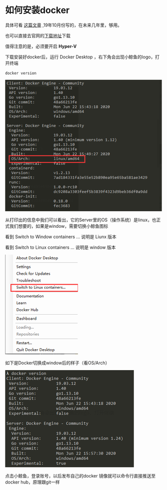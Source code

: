 # 如何安装docker

具体可看 [这篇文章](https://zhuanlan.zhihu.com/p/85048683) ,19年10月份写的，在未来几年里，够用。

也可以直接去官网的[下载地址](https://download.docker.com)下载

值得注意的是，必须要开启 **Hyper-V** 

下载安装好docker后，运行 Docker Desktop ，右下角会出现小鲸鱼的logo，打开终端

```shell
docker version
```

![docker_version](../.vuepress/public/images/Docker/docker_version.png)

从打印出的信息中我们可以看出，它的Server里的OS（操作系统）是linux，也正式我们想要的，如果是window，需要切换小鲸鱼图标

看到 Switch to Window containers ... 说明是 Liunx 版本

看到 Switch to Linux containers ... 说明是 window 版本

![set_linux环境](../.vuepress/public/images/Docker/set_linux环境.png)

如下是Docker切换成window后的样子（看OS/Arch）

![docker_version_window](../.vuepress/public/images/Docker/docker_version_window.png)

点击小鲸鱼，登录账号，以后发布自己的docker 镜像就可以命令行直接推送至docker hub，原理跟git一样